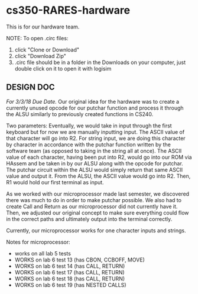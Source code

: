 # cs350-RARES-hardware
This is for our hardware team.

NOTE: To open .circ files:
1. click "Clone or Download"
2. click "Download Zip"
3. .circ file should be in a folder in the Downloads on your computer, just double click on it to open it with logisim

## DESIGN DOC

*For 3/3/18 Due Date.*
Our original idea for the hardware was to create a currently unused opcode for our putchar function and process it through the ALSU similarly to previously created functions in CS240. 

Two parameters: 
Eventually, we would take in input through the first keyboard but for now we are manually inputting input. The ASCII value of that character will go into R2. For string input, we are doing this character by character in accordance with the putchar function written by the software team (as opposed to taking in the string all at once). The ASCII value of each character, having been put into R2, would go into our ROM via HAssem and be taken in by our ALSU along with the opcode for putchar. The putchar circuit within the ALSU would simply return that same ASCII value and output it. From the ALSU, the ASCII value would go into R2. Then, R1 would hold our first terminal as input. 

As we worked with our microprocessor made last semester, we discovered there was much to do in order to make putchar possible. We also had to create Call and Return as our microprocessor did not currently have it. Then, we adjusted our original concept to make sure everything could flow in the correct paths and ultimately output into the terminal correctly. 

Currently, our microprocessor works for one character inputs and strings.

Notes for microprocessor:
- works on all lab 5 tests
- WORKS on lab 6 test 13 (has CBON, CCBOFF, MOVE) 
- WORKS on lab 6 test 14 (has CALL, RETURN)
- WORKS on lab 6 test 17 (has CALL, RETURN)
- WORKS on lab 6 test 18 (has CALL, RETURN)
- WORKS on lab 6 test 19 (has NESTED CALLS)
